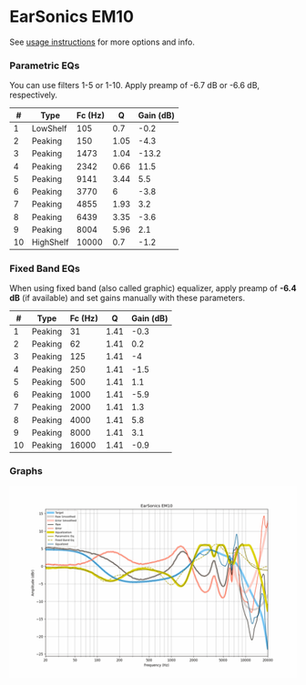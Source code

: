 # EarSonics EM10
See [usage instructions](https://github.com/jaakkopasanen/AutoEq#usage) for more options and info.

### Parametric EQs
You can use filters 1-5 or 1-10. Apply preamp of -6.7 dB or -6.6 dB, respectively.

|   # | Type      |   Fc (Hz) |    Q |   Gain (dB) |
|-----|-----------|-----------|------|-------------|
|   1 | LowShelf  |       105 | 0.7  |        -0.2 |
|   2 | Peaking   |       150 | 1.05 |        -4.3 |
|   3 | Peaking   |      1473 | 1.04 |       -13.2 |
|   4 | Peaking   |      2342 | 0.66 |        11.5 |
|   5 | Peaking   |      9141 | 3.44 |         5.5 |
|   6 | Peaking   |      3770 | 6    |        -3.8 |
|   7 | Peaking   |      4855 | 1.93 |         3.2 |
|   8 | Peaking   |      6439 | 3.35 |        -3.6 |
|   9 | Peaking   |      8004 | 5.96 |         2.1 |
|  10 | HighShelf |     10000 | 0.7  |        -1.2 |

### Fixed Band EQs
When using fixed band (also called graphic) equalizer, apply preamp of **-6.4 dB** (if available) and set gains manually with these parameters.

|   # | Type    |   Fc (Hz) |    Q |   Gain (dB) |
|-----|---------|-----------|------|-------------|
|   1 | Peaking |        31 | 1.41 |        -0.3 |
|   2 | Peaking |        62 | 1.41 |         0.2 |
|   3 | Peaking |       125 | 1.41 |        -4   |
|   4 | Peaking |       250 | 1.41 |        -1.5 |
|   5 | Peaking |       500 | 1.41 |         1.1 |
|   6 | Peaking |      1000 | 1.41 |        -5.9 |
|   7 | Peaking |      2000 | 1.41 |         1.3 |
|   8 | Peaking |      4000 | 1.41 |         5.8 |
|   9 | Peaking |      8000 | 1.41 |         3.1 |
|  10 | Peaking |     16000 | 1.41 |        -0.9 |

### Graphs
![](./EarSonics%20EM10.png)

